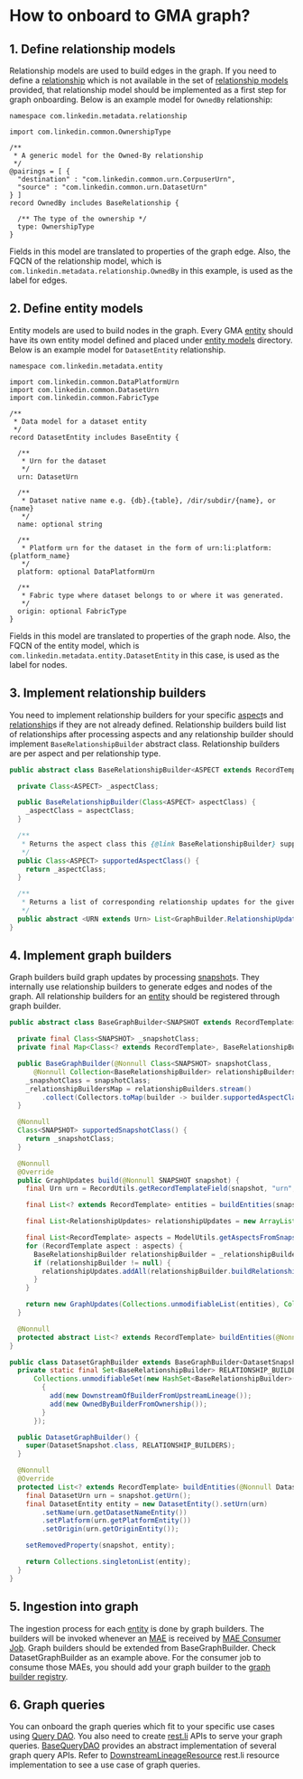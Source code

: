 # How to onboard to GMA graph?

## 1. Define relationship models
Relationship models are used to build edges in the graph. 
If you need to define a [relationship] which is not available in the set of [relationship models] provided,
that relationship model should be implemented as a first step for graph onboarding. 
Below is an example model for `OwnedBy` relationship:

```
namespace com.linkedin.metadata.relationship

import com.linkedin.common.OwnershipType

/**
 * A generic model for the Owned-By relationship
 */
@pairings = [ {
  "destination" : "com.linkedin.common.urn.CorpuserUrn",
  "source" : "com.linkedin.common.urn.DatasetUrn"
} ]
record OwnedBy includes BaseRelationship {

  /** The type of the ownership */
  type: OwnershipType
}
```
Fields in this model are translated to properties of the graph edge.
Also, the FQCN of the relationship model, which is `com.linkedin.metadata.relationship.OwnedBy` in this example, is used as the label for edges.

## 2. Define entity models
Entity models are used to build nodes in the graph.
Every GMA [entity] should have its own entity model defined and placed under [entity models] directory.
Below is an example model for `DatasetEntity` relationship.

```
namespace com.linkedin.metadata.entity

import com.linkedin.common.DataPlatformUrn
import com.linkedin.common.DatasetUrn
import com.linkedin.common.FabricType

/**
 * Data model for a dataset entity
 */
record DatasetEntity includes BaseEntity {

  /**
   * Urn for the dataset
   */
  urn: DatasetUrn

  /**
   * Dataset native name e.g. {db}.{table}, /dir/subdir/{name}, or {name}
   */
  name: optional string

  /**
   * Platform urn for the dataset in the form of urn:li:platform:{platform_name}
   */
  platform: optional DataPlatformUrn

  /**
   * Fabric type where dataset belongs to or where it was generated.
   */
  origin: optional FabricType
}
```
Fields in this model are translated to properties of the graph node.
Also, the FQCN of the entity model, which is `com.linkedin.metadata.entity.DatasetEntity` in this case, is used as the label for nodes.

## 3. Implement relationship builders
You need to implement relationship builders for your specific [aspect]s and [relationship]s if they are not already defined.
Relationship builders build list of relationships after processing aspects and any relationship builder should implement `BaseRelationshipBuilder` abstract class.
Relationship builders are per aspect and per relationship type.

```java
public abstract class BaseRelationshipBuilder<ASPECT extends RecordTemplate> {

  private Class<ASPECT> _aspectClass;

  public BaseRelationshipBuilder(Class<ASPECT> aspectClass) {
    _aspectClass = aspectClass;
  }

  /**
   * Returns the aspect class this {@link BaseRelationshipBuilder} supports
   */
  public Class<ASPECT> supportedAspectClass() {
    return _aspectClass;
  }

  /**
   * Returns a list of corresponding relationship updates for the given metadata aspect
   */
  public abstract <URN extends Urn> List<GraphBuilder.RelationshipUpdates> buildRelationships(URN urn, ASPECT aspect);
}
```

## 4. Implement graph builders
Graph builders build graph updates by processing [snapshot]s. 
They internally use relationship builders to generate edges and nodes of the graph.
All relationship builders for an [entity] should be registered through graph builder.

```java
public abstract class BaseGraphBuilder<SNAPSHOT extends RecordTemplate> implements GraphBuilder<SNAPSHOT> {

  private final Class<SNAPSHOT> _snapshotClass;
  private final Map<Class<? extends RecordTemplate>, BaseRelationshipBuilder> _relationshipBuildersMap;

  public BaseGraphBuilder(@Nonnull Class<SNAPSHOT> snapshotClass,
      @Nonnull Collection<BaseRelationshipBuilder> relationshipBuilders) {
    _snapshotClass = snapshotClass;
    _relationshipBuildersMap = relationshipBuilders.stream()
        .collect(Collectors.toMap(builder -> builder.supportedAspectClass(), Function.identity()));
  }

  @Nonnull
  Class<SNAPSHOT> supportedSnapshotClass() {
    return _snapshotClass;
  }

  @Nonnull
  @Override
  public GraphUpdates build(@Nonnull SNAPSHOT snapshot) {
    final Urn urn = RecordUtils.getRecordTemplateField(snapshot, "urn", Urn.class);

    final List<? extends RecordTemplate> entities = buildEntities(snapshot);

    final List<RelationshipUpdates> relationshipUpdates = new ArrayList<>();

    final List<RecordTemplate> aspects = ModelUtils.getAspectsFromSnapshot(snapshot);
    for (RecordTemplate aspect : aspects) {
      BaseRelationshipBuilder relationshipBuilder = _relationshipBuildersMap.get(aspect.getClass());
      if (relationshipBuilder != null) {
        relationshipUpdates.addAll(relationshipBuilder.buildRelationships(urn, aspect));
      }
    }

    return new GraphUpdates(Collections.unmodifiableList(entities), Collections.unmodifiableList(relationshipUpdates));
  }

  @Nonnull
  protected abstract List<? extends RecordTemplate> buildEntities(@Nonnull SNAPSHOT snapshot);
}
```

```java
public class DatasetGraphBuilder extends BaseGraphBuilder<DatasetSnapshot> {
  private static final Set<BaseRelationshipBuilder> RELATIONSHIP_BUILDERS =
      Collections.unmodifiableSet(new HashSet<BaseRelationshipBuilder>() {
        {
          add(new DownstreamOfBuilderFromUpstreamLineage());
          add(new OwnedByBuilderFromOwnership());
        }
      });

  public DatasetGraphBuilder() {
    super(DatasetSnapshot.class, RELATIONSHIP_BUILDERS);
  }

  @Nonnull
  @Override
  protected List<? extends RecordTemplate> buildEntities(@Nonnull DatasetSnapshot snapshot) {
    final DatasetUrn urn = snapshot.getUrn();
    final DatasetEntity entity = new DatasetEntity().setUrn(urn)
        .setName(urn.getDatasetNameEntity())
        .setPlatform(urn.getPlatformEntity())
        .setOrigin(urn.getOriginEntity());

    setRemovedProperty(snapshot, entity);

    return Collections.singletonList(entity);
  }
}
```

## 5. Ingestion into graph
The ingestion process for each [entity] is done by graph builders. 
The builders will be invoked whenever an [MAE] is received by [MAE Consumer Job]. 
Graph builders should be extended from BaseGraphBuilder. Check DatasetGraphBuilder as an example above. 
For the consumer job to consume those MAEs, you should add your graph builder to the [graph builder registry].

## 6. Graph queries
You can onboard the graph queries which fit to your specific use cases using [Query DAO]. 
You also need to create [rest.li](https://rest.li) APIs to serve your graph queries.
[BaseQueryDAO] provides an abstract implementation of several graph query APIs.
Refer to [DownstreamLineageResource] rest.li resource implementation to see a use case of graph queries.

[relationship]: ../what/relationship.md
[relationship models]: ../../metadata-models/src/main/pegasus/com/linkedin/metadata/relationship
[entity models]: ../../metadata-models/src/main/pegasus/com/linkedin/metadata/entity
[aspect]: ../what/aspect.md
[snapshot]: ../what/snapshot.md
[entity]: ../what/entity.md
[mae]: ../what/mxe.md#metadata-audit-event-mae
[mae consumer job]: ../architecture/metadata-ingestion.md#mae-consumer-job
[graph builder registry]: ../../metadata-builders/src/main/java/com/linkedin/metadata/builders/graph/RegisteredGraphBuilders.java
[query dao]: ../architecture/metadata-serving.md#query-dao
[BaseQueryDAO]: ../../metadata-dao/src/main/java/com/linkedin/metadata/dao/BaseQueryDAO.java
[DownstreamLineageResource]: ../../gms/impl/src/main/java/com/linkedin/metadata/resources/dataset/DownstreamLineageResource.java
